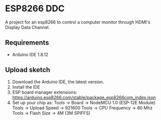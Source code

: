 ESP8266 DDC
===========

A project for an esp8266 to control a computer monitor through HDMI's Display Data Channel.

## Requirements

- Arduino IDE 1.8.12

## Upload sketch

1. Download the Arduino IDE, the latest version.
2. Install the IDE
3. ESP board manager extensions: https://arduino.esp8266.com/stable/package_esp8266com_index.json 
4. Set up your chip as:
Tools -> Board -> NodeMCU 1.0 (ESP-12E Module)
Tools -> Upload Speed -> 921600
Tools -> CPU Frequency -> 80 Mhz
Tools -> Flash Size -> 4M (3M SPIFFS)

